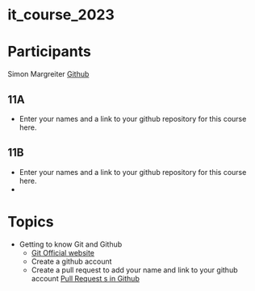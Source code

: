 # it_course_2023

# Participants

Simon Margreiter [Github](https://github.com/margsi)

## 11A
* Enter your names and a link to your github repository for this course here.

## 11B
* Enter your names and a link to your github repository for this course here.
* 
# Topics
 * Getting to know Git and Github
   * [Git Official website](https://git-scm.com/)
   * Create a github account
   * Create a pull request to add your name and link to your github account [Pull Request s in Github](https://docs.github.com/en/desktop/contributing-and-collaborating-using-github-desktop/working-with-your-remote-repository-on-github-or-github-enterprise/creating-an-issue-or-pull-request-from-github-desktop#creating-a-pull-request)
